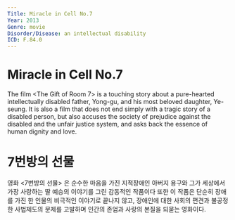 ```yaml
---
Title: Miracle in Cell No.7
Year: 2013
Genre: movie
Disorder/Disease: an intellectual disability
ICD: F.84.0
---
```


# Miracle in Cell No.7

The film <The Gift of Room 7> is a touching story about a pure-hearted intellectually disabled father, Yong-gu, and his most beloved daughter, Ye-seung. It is also a film that does not end simply with a tragic story of a disabled person, but also accuses the society of prejudice against the disabled and the unfair justice system, and asks back the essence of human dignity and love.

# 7번방의 선물

영화 <7번방의 선물> 은 순수한 마음을 가진 지적장애인 아버지 용구와 그가 세상에서 가장 사랑하는 딸 예승의 이야기를 그린 감동적인 작품이다 또한 이 작품은 단순히 장애를 가진 한 인물의 비극적인 이야기로 끝나지 않고, 장애인에 대한 사회의 편견과 불공정한 사법제도의 문제를 고발하며 인간의 존엄과 사랑의 본질을 되묻는 영화이다.
